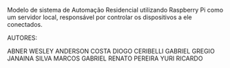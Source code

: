 Modelo de sistema de Automação Residencial utilizando Raspberry Pi como um servidor local, responsável por controlar os dispositivos a ele conectados.

AUTORES:

ABNER WESLEY
ANDERSON COSTA
DIOGO CERIBELLI
GABRIEL GREGIO
JANAINA SILVA
MARCOS GABRIEL
RENATO PEREIRA
YURI RICARDO
